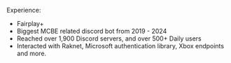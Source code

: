 Experience: 

- Fairplay+
-   Biggest MCBE related discord bot from 2019 - 2024
-   Reached over 1,900 Discord servers, and over 500+ Daily users
-   Interacted with Raknet, Microsoft authentication library, Xbox endpoints and more.
